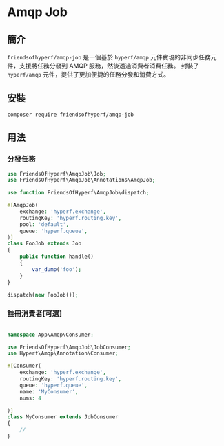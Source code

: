 # Amqp Job

## 簡介

`friendsofhyperf/amqp-job` 是一個基於 `hyperf/amqp` 元件實現的非同步任務元件，支援將任務分發到 AMQP 服務，然後透過消費者消費任務。
封裝了 `hyperf/amqp` 元件，提供了更加便捷的任務分發和消費方式。

## 安裝

```shell
composer require friendsofhyperf/amqp-job
```

## 用法

### 分發任務

```php
use FriendsOfHyperf\AmqpJob\Job;
use FriendsOfHyperf\AmqpJob\Annotations\AmqpJob;

use function FriendsOfHyperf\AmqpJob\dispatch;

#[AmqpJob(
    exchange: 'hyperf.exchange',
    routingKey: 'hyperf.routing.key',
    pool: 'default',
    queue: 'hyperf.queue',
)]
class FooJob extends Job
{
    public function handle()
    {
        var_dump('foo');
    }
}

dispatch(new FooJob());

```

### 註冊消費者[可選]

```php

namespace App\Amqp\Consumer;

use FriendsOfHyperf\AmqpJob\JobConsumer;
use Hyperf\Amqp\Annotation\Consumer;

#[Consumer(
    exchange: 'hyperf.exchange',
    routingKey: 'hyperf.routing.key',
    queue: 'hyperf.queue',
    name: 'MyConsumer',
    nums: 4

)]
class MyConsumer extends JobConsumer
{
    //
}

```
